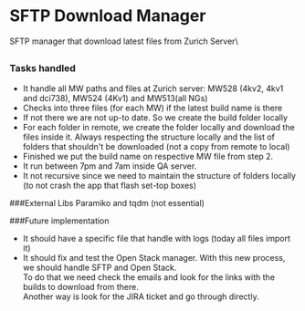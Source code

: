 # SFTP Download Manager
SFTP manager that download latest files from Zurich Server\
##
### Tasks handled 
- It handle all MW paths and files at Zurich server: MW528 (4kv2, 4kv1 and dci738), MW524 (4Kv1) and MW513(all NGs)
- Checks into three files (for each MW) if the latest build name is there
- If not there we are not up-to date. So we create the build folder locally
- For each folder in remote, we create the folder locally and download the files inside it. Always respecting the 
structure locally and the list of folders that shouldn't be downloaded (not a copy from remote to local)
- Finished we put the build name on respective MW file from step 2.  
- It run between 7pm and 7am inside QA server.
- It not recursive since we need to maintain the structure of folders locally (to not crash the app that flash set-top boxes)    


###External Libs 
Paramiko and tqdm (not essential)


###Future implementation
- It should have a specific file that handle with logs (today all files import it)
- It should fix and test the Open Stack manager. With this new process, we should handle SFTP and Open Stack.\
To do that we need check the emails and look for the links with the builds to download from there.\
Another way is look for the JIRA ticket and go through directly. 
